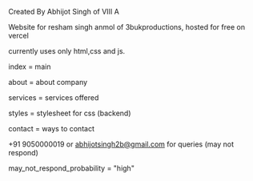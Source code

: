 Created By Abhijot Singh of VIII A

Website for resham singh anmol of 3bukproductions, hosted for free on vercel

currently uses only html,css and js.

index = main

about = about company

services = services offered

styles = stylesheet for css (backend)

contact = ways to contact

+91 9050000019 or abhijotsingh2b@gmail.com for queries (may not respond)

may_not_respond_probability = "high"
